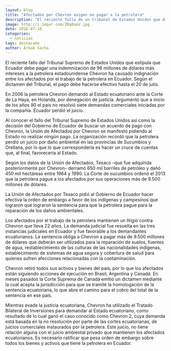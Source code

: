 ```yaml
---
layout: blog
title: "Afectados por Chevron exigen no pagar a la petrolera"
description: "El reciente fallo de un tribunal de Estados Unidos que dictamina que Ecuador debe pagar una indemnización a la empresa despertó la indignación de los afectados por las operaciones de la petrolera."
image: http://i.imgur.com/ZDq0aoV.jpg
date: 2016-07-10
categories:
  - noticias
tags: destacado
author: Arkak Sacha
---
```


El reciente fallo del Tribunal Supremo de Estados Unidos que estipula que Ecuador debe pagar una indemnización de 96 millones de dólares más intereses a la petrolera estadounidense Chevron ha causado indignación entre los afectados por el trabajo de la petrolera en Ecuador. Según el dictamen del Tribunal, el pago debe hacerse efectivo hasta el 20 de julio.

En 2006 la petrolera Chevron demandó al Estado ecuatoriano ante la Corte de La Haya, en Holanda, por denegación de justicia. Argumentó que a inicio de los años 90 el país no resolvió siete demandas comerciales iniciadas por la compañía. Ecuador perdió el juicio.

Al conocer el fallo del Tribunal Supremo de Estados Unidos así como la decisión del Gobierno de Ecuador de buscar un acuerdo de pago con Chevron, la Unión de Afectados por Chevron se manifestó pidiendo al Estado no realizar ningún pago. La organización recordó que la petrolera perdió un juicio por daño ambiental en las provincias de Sucumbíos y Orellana, por lo que lo que correspondería es hacer un cruce de cuentas que, al final, favorecería al Estado.

Según los datos de la Unión de Afectados, Texaco –que fue adquirida posteriormente por Chevron- derramó 650 mil barriles de petróleo y dañó 450 mil hectáreas entre 1964 y 1990. La Corte de sucumbíos ordenó el 2013 que la petrolera pague a los afectados por sus operaciones más de 9.500 millones de dólares. 

La Unión de Afectados por Texaco pidió al Gobierno de Ecuador hacer efectiva la orden de embargo a favor de los indígenas y campesinos que lograron que lograron la sentencia para que la petrolera pague para la reparación de los daños ambientales.

Los afectados por el trabajo de la petrolera mantienen un litigio contra Chevron que lleva 22 años.  La demanda judicial fue resuelta en las tres instancias judiciales en Ecuador y fue favorable a los demandantes ecuatorianos.  La sentencia obliga a Chevron a pagar más de 9.500 millones de dólares que deberán ser utilizados para la reparación de suelos, fuentes de agua, restablecimiento de las culturas de las nacionalidades indígenas, establecimiento de sistemas de agua segura y cobertura de salud para quienes sufren afecciones relacionadas con la contaminación.

Chevron retiró todos sus activos y bienes del país, por lo que los afectados están siguiendo acciones de ejecución en Brasil, Argentina y Canadá.  En meses pasados la Corte Suprema de Canadá emitió un dictamen mediante la cual  acepta la jurisdicción para que se tramité la homologación de la sentencia ecuatoriana, lo que abre el camino para el cobro del total de la sentencia en ese país.

Mientras evade la justicia ecuatoriana, Chevron ha utilizado el Tratado Bilateral de Inversiones para demandar al Estado ecuatoriano, como resultado de lo cual ganó el caso conocido como Chevron 2, cuya demanda está basada en la no resolución por parte de las cortes ecuatorianas, de juicios comerciales instaurados por la petrolera.  Este juicio, no tiene relación alguna con el juicio ambiental privado que mantienen los afectados ecuatorianos.  Es necesario ratificar que pesa orden de embargo sobre todos los bienes y activos que tiene la petrolera en Ecuador.
